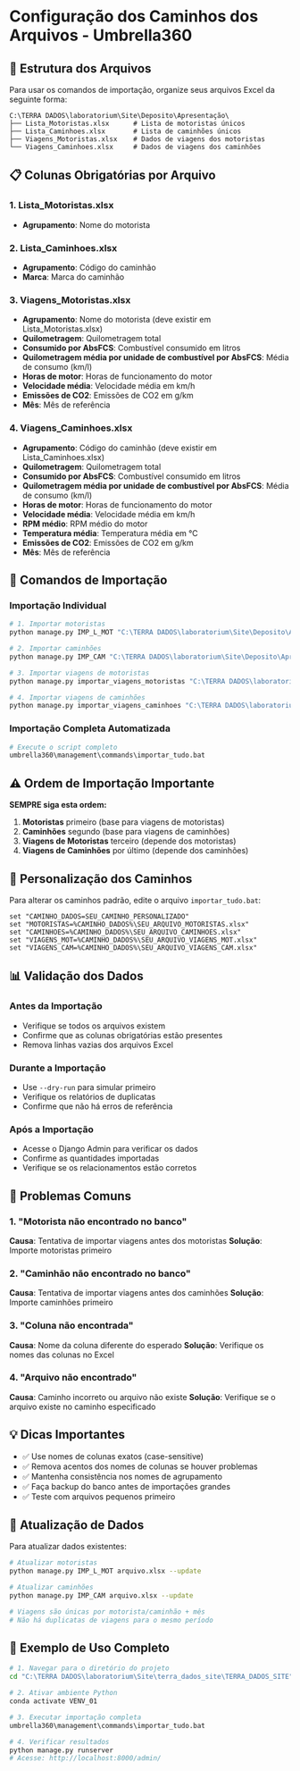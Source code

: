 # Configuração dos Caminhos dos Arquivos - Umbrella360

## 📁 Estrutura dos Arquivos

Para usar os comandos de importação, organize seus arquivos Excel da seguinte forma:

```
C:\TERRA DADOS\laboratorium\Site\Deposito\Apresentação\
├── Lista_Motoristas.xlsx      # Lista de motoristas únicos
├── Lista_Caminhoes.xlsx       # Lista de caminhões únicos
├── Viagens_Motoristas.xlsx    # Dados de viagens dos motoristas
└── Viagens_Caminhoes.xlsx     # Dados de viagens dos caminhões
```

## 📋 Colunas Obrigatórias por Arquivo

### 1. Lista_Motoristas.xlsx
- **Agrupamento**: Nome do motorista

### 2. Lista_Caminhoes.xlsx
- **Agrupamento**: Código do caminhão
- **Marca**: Marca do caminhão

### 3. Viagens_Motoristas.xlsx
- **Agrupamento**: Nome do motorista (deve existir em Lista_Motoristas.xlsx)
- **Quilometragem**: Quilometragem total
- **Consumido por AbsFCS**: Combustível consumido em litros
- **Quilometragem média por unidade de combustível por AbsFCS**: Média de consumo (km/l)
- **Horas de motor**: Horas de funcionamento do motor
- **Velocidade média**: Velocidade média em km/h
- **Emissões de CO2**: Emissões de CO2 em g/km
- **Mês**: Mês de referência

### 4. Viagens_Caminhoes.xlsx
- **Agrupamento**: Código do caminhão (deve existir em Lista_Caminhoes.xlsx)
- **Quilometragem**: Quilometragem total
- **Consumido por AbsFCS**: Combustível consumido em litros
- **Quilometragem média por unidade de combustível por AbsFCS**: Média de consumo (km/l)
- **Horas de motor**: Horas de funcionamento do motor
- **Velocidade média**: Velocidade média em km/h
- **RPM médio**: RPM médio do motor
- **Temperatura média**: Temperatura média em °C
- **Emissões de CO2**: Emissões de CO2 em g/km
- **Mês**: Mês de referência

## 🚀 Comandos de Importação

### Importação Individual

```bash
# 1. Importar motoristas
python manage.py IMP_L_MOT "C:\TERRA DADOS\laboratorium\Site\Deposito\Apresentação\Lista_Motoristas.xlsx"

# 2. Importar caminhões
python manage.py IMP_CAM "C:\TERRA DADOS\laboratorium\Site\Deposito\Apresentação\Lista_Caminhoes.xlsx"

# 3. Importar viagens de motoristas
python manage.py importar_viagens_motoristas "C:\TERRA DADOS\laboratorium\Site\Deposito\Apresentação\Viagens_Motoristas.xlsx"

# 4. Importar viagens de caminhões
python manage.py importar_viagens_caminhoes "C:\TERRA DADOS\laboratorium\Site\Deposito\Apresentação\Viagens_Caminhoes.xlsx"
```

### Importação Completa Automatizada

```bash
# Execute o script completo
umbrella360\management\commands\importar_tudo.bat
```

## ⚠️ Ordem de Importação Importante

**SEMPRE siga esta ordem:**
1. **Motoristas** primeiro (base para viagens de motoristas)
2. **Caminhões** segundo (base para viagens de caminhões)
3. **Viagens de Motoristas** terceiro (depende dos motoristas)
4. **Viagens de Caminhões** por último (depende dos caminhões)

## 🔧 Personalização dos Caminhos

Para alterar os caminhos padrão, edite o arquivo `importar_tudo.bat`:

```batch
set "CAMINHO_DADOS=SEU_CAMINHO_PERSONALIZADO"
set "MOTORISTAS=%CAMINHO_DADOS%\SEU_ARQUIVO_MOTORISTAS.xlsx"
set "CAMINHOES=%CAMINHO_DADOS%\SEU_ARQUIVO_CAMINHOES.xlsx"
set "VIAGENS_MOT=%CAMINHO_DADOS%\SEU_ARQUIVO_VIAGENS_MOT.xlsx"
set "VIAGENS_CAM=%CAMINHO_DADOS%\SEU_ARQUIVO_VIAGENS_CAM.xlsx"
```

## 📊 Validação dos Dados

### Antes da Importação
- Verifique se todos os arquivos existem
- Confirme que as colunas obrigatórias estão presentes
- Remova linhas vazias dos arquivos Excel

### Durante a Importação
- Use `--dry-run` para simular primeiro
- Verifique os relatórios de duplicatas
- Confirme que não há erros de referência

### Após a Importação
- Acesse o Django Admin para verificar os dados
- Confirme as quantidades importadas
- Verifique se os relacionamentos estão corretos

## 🚨 Problemas Comuns

### 1. "Motorista não encontrado no banco"
**Causa**: Tentativa de importar viagens antes dos motoristas
**Solução**: Importe motoristas primeiro

### 2. "Caminhão não encontrado no banco"
**Causa**: Tentativa de importar viagens antes dos caminhões
**Solução**: Importe caminhões primeiro

### 3. "Coluna não encontrada"
**Causa**: Nome da coluna diferente do esperado
**Solução**: Verifique os nomes das colunas no Excel

### 4. "Arquivo não encontrado"
**Causa**: Caminho incorreto ou arquivo não existe
**Solução**: Verifique se o arquivo existe no caminho especificado

## 💡 Dicas Importantes

- ✅ Use nomes de colunas exatos (case-sensitive)
- ✅ Remova acentos dos nomes de colunas se houver problemas
- ✅ Mantenha consistência nos nomes de agrupamento
- ✅ Faça backup do banco antes de importações grandes
- ✅ Teste com arquivos pequenos primeiro

## 🔄 Atualização de Dados

Para atualizar dados existentes:

```bash
# Atualizar motoristas
python manage.py IMP_L_MOT arquivo.xlsx --update

# Atualizar caminhões
python manage.py IMP_CAM arquivo.xlsx --update

# Viagens são únicas por motorista/caminhão + mês
# Não há duplicatas de viagens para o mesmo período
```

## 📱 Exemplo de Uso Completo

```bash
# 1. Navegar para o diretório do projeto
cd "C:\TERRA DADOS\laboratorium\Site\terra_dados_site\TERRA_DADOS_SITE"

# 2. Ativar ambiente Python
conda activate VENV_01

# 3. Executar importação completa
umbrella360\management\commands\importar_tudo.bat

# 4. Verificar resultados
python manage.py runserver
# Acesse: http://localhost:8000/admin/
```
